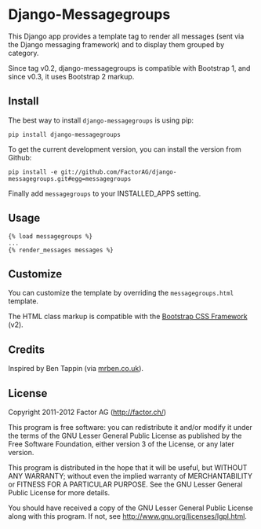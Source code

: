 Django-Messagegroups
====================

This Django app provides a template tag to render all messages (sent via the Django messaging
framework) and to display them grouped by category.

Since tag v0.2, django-messagegroups is compatible with Bootstrap 1, and since v0.3, it uses
Bootstrap 2 markup.


Install
-------

The best way to install `django-messagegroups` is using pip:

    pip install django-messagegroups

To get the current development version, you can install the version from Github:

    pip install -e git://github.com/FactorAG/django-messagegroups.git#egg=messagegroups

Finally add `messagegroups` to your INSTALLED\_APPS setting.


Usage
-----

    {% load messagegroups %}
    ...
    {% render_messages messages %}


Customize
---------

You can customize the template by overriding the `messagegroups.html` template.

The HTML class markup is compatible with the [Bootstrap CSS Framework](http://twitter.github.com/bootstrap/) (v2).


Credits
-------

Inspired by Ben Tappin (via [mrben.co.uk](http://mrben.co.uk/entry/a-nicer-way-of-using-the-Django-messages-framework/)).


License
-------

Copyright 2011-2012 Factor AG (http://factor.ch/)

This program is free software: you can redistribute it and/or modify
it under the terms of the GNU Lesser General Public License as
published by the Free Software Foundation, either version 3 of the
License, or any later version.

This program is distributed in the hope that it will be useful,
but WITHOUT ANY WARRANTY; without even the implied warranty of
MERCHANTABILITY or FITNESS FOR A PARTICULAR PURPOSE.  See the
GNU Lesser General Public License for more details.

You should have received a copy of the GNU Lesser General Public License
along with this program.  If not, see <http://www.gnu.org/licenses/lgpl.html>.
